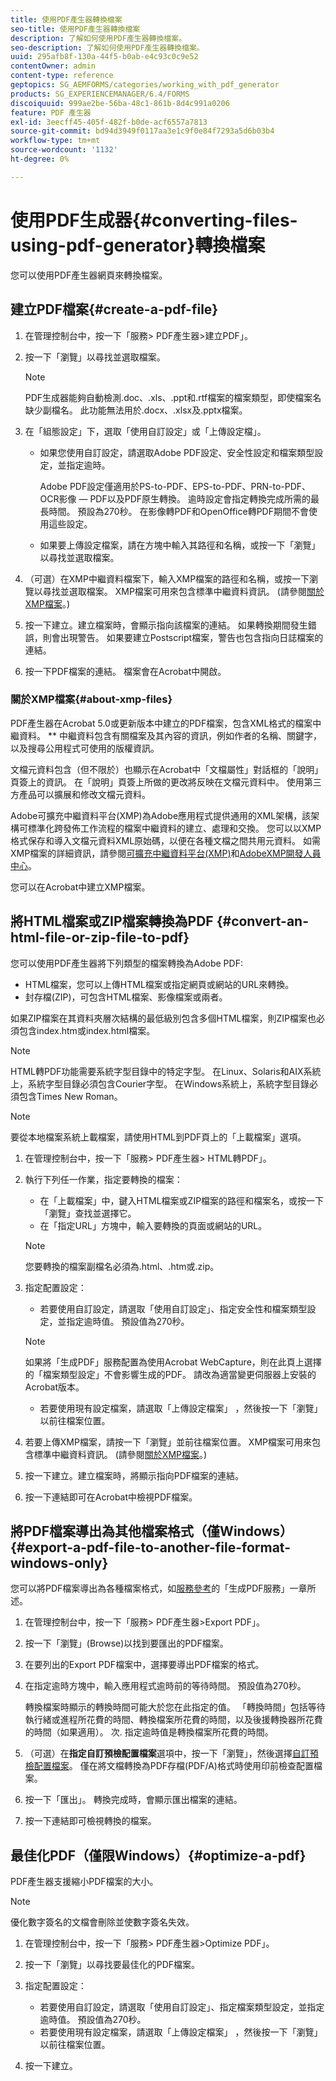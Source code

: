 ```yaml
---
title: 使用PDF產生器轉換檔案
seo-title: 使用PDF產生器轉換檔案
description: 了解如何使用PDF產生器轉換檔案。
seo-description: 了解如何使用PDF產生器轉換檔案。
uuid: 295afb8f-130a-44f5-b0ab-e4c93c0c9e52
contentOwner: admin
content-type: reference
geptopics: SG_AEMFORMS/categories/working_with_pdf_generator
products: SG_EXPERIENCEMANAGER/6.4/FORMS
discoiquuid: 999ae2be-56ba-48c1-861b-8d4c991a0206
feature: PDF 產生器
exl-id: 3eecff45-405f-482f-b0de-acf6557a7813
source-git-commit: bd94d3949f0117aa3e1c9f0e84f7293a5d6b03b4
workflow-type: tm+mt
source-wordcount: '1132'
ht-degree: 0%

---
```


# 使用PDF生成器{#converting-files-using-pdf-generator}轉換檔案

您可以使用PDF產生器網頁來轉換檔案。

## 建立PDF檔案{#create-a-pdf-file}

1. 在管理控制台中，按一下「服務> PDF產生器>建立PDF」。
1. 按一下「瀏覽」以尋找並選取檔案。

   >[!NOTE]
   >
   >PDF生成器能夠自動檢測.doc、.xls、.ppt和.rtf檔案的檔案類型，即使檔案名缺少副檔名。 此功能無法用於.docx、.xlsx及.pptx檔案。

1. 在「組態設定」下，選取「使用自訂設定」或「上傳設定檔」。

   * 如果您使用自訂設定，請選取Adobe PDF設定、安全性設定和檔案類型設定，並指定逾時。

      Adobe PDF設定僅適用於PS-to-PDF、EPS-to-PDF、PRN-to-PDF、OCR影像 — PDF以及PDF原生轉換。 逾時設定會指定轉換完成所需的最長時間。 預設為270秒。 在影像轉PDF和OpenOffice轉PDF期間不會使用這些設定。

   * 如果要上傳設定檔案，請在方塊中輸入其路徑和名稱，或按一下「瀏覽」以尋找並選取檔案。

1. （可選）在XMP中繼資料檔案下，輸入XMP檔案的路徑和名稱，或按一下瀏覽以尋找並選取檔案。 XMP檔案可用來包含標準中繼資料資訊。 (請參閱[關於XMP檔案](converting-files-using-pdf-generator.md#about-xmp-files)。)
1. 按一下建立。建立檔案時，會顯示指向該檔案的連結。 如果轉換期間發生錯誤，則會出現警告。 如果要建立Postscript檔案，警告也包含指向日誌檔案的連結。
1. 按一下PDF檔案的連結。 檔案會在Acrobat中開啟。

### 關於XMP檔案{#about-xmp-files}

PDF產生器在Acrobat 5.0或更新版本中建立的PDF檔案，包含XML格式的檔案中繼資料。 ** 中繼資料包含有關檔案及其內容的資訊，例如作者的名稱、關鍵字，以及搜尋公用程式可使用的版權資訊。

文檔元資料包含（但不限於）也顯示在Acrobat中「文檔屬性」對話框的「說明」頁簽上的資訊。 在「說明」頁簽上所做的更改將反映在文檔元資料中。 使用第三方產品可以擴展和修改文檔元資料。

Adobe可擴充中繼資料平台(XMP)為Adobe應用程式提供通用的XML架構，該架構可標準化跨發佈工作流程的檔案中繼資料的建立、處理和交換。 您可以以XMP格式保存和導入文檔元資料XML原始碼，以便在各種文檔之間共用元資料。 如需XMP檔案的詳細資訊，請參閱[可擴充中繼資料平台(XMP)](https://www.adobe.com/products/xmp/)和[AdobeXMP開發人員中心](https://www.adobe.com/devnet/xmp.html)。

您可以在Acrobat中建立XMP檔案。

## 將HTML檔案或ZIP檔案轉換為PDF {#convert-an-html-file-or-zip-file-to-pdf}

您可以使用PDF產生器將下列類型的檔案轉換為Adobe PDF:

* HTML檔案，您可以上傳HTML檔案或指定網頁或網站的URL來轉換。
* 封存檔(ZIP)，可包含HTML檔案、影像檔案或兩者。

如果ZIP檔案在其資料夾層次結構的最低級別包含多個HTML檔案，則ZIP檔案也必須包含index.htm或index.html檔案。

>[!NOTE]
>
>HTML轉PDF功能需要系統字型目錄中的特定字型。 在Linux、Solaris和AIX系統上，系統字型目錄必須包含Courier字型。 在Windows系統上，系統字型目錄必須包含Times New Roman。

>[!NOTE]
>
>要從本地檔案系統上載檔案，請使用HTML到PDF頁上的「上載檔案」選項。

1. 在管理控制台中，按一下「服務> PDF產生器> HTML轉PDF」。
1. 執行下列任一作業，指定要轉換的檔案：

   * 在「上載檔案」中，鍵入HTML檔案或ZIP檔案的路徑和檔案名，或按一下「瀏覽」查找並選擇它。
   * 在「指定URL」方塊中，輸入要轉換的頁面或網站的URL。

   >[!NOTE]
   >
   >您要轉換的檔案副檔名必須為.html、.htm或.zip。

1. 指定配置設定：

   * 若要使用自訂設定，請選取「使用自訂設定」、指定安全性和檔案類型設定，並指定逾時值。 預設值為270秒。
   >[!NOTE]
   >
   >如果將「生成PDF」服務配置為使用Acrobat WebCapture，則在此頁上選擇的「檔案類型設定」不會影響生成的PDF。 請改為適當變更伺服器上安裝的Acrobat版本。

   * 若要使用現有設定檔案，請選取「上傳設定檔案」 ，然後按一下「瀏覽」以前往檔案位置。


1. 若要上傳XMP檔案，請按一下「瀏覽」並前往檔案位置。 XMP檔案可用來包含標準中繼資料資訊。 (請參閱[關於XMP檔案](converting-files-using-pdf-generator.md#about-xmp-files)。)
1. 按一下建立。建立檔案時，將顯示指向PDF檔案的連結。
1. 按一下連結即可在Acrobat中檢視PDF檔案。

## 將PDF檔案導出為其他檔案格式（僅Windows）{#export-a-pdf-file-to-another-file-format-windows-only}

您可以將PDF檔案導出為各種檔案格式，如[服務參考](https://www.adobe.com/go/learn_aemforms_services_63)的「生成PDF服務」一章所述。

1. 在管理控制台中，按一下「服務> PDF產生器>Export PDF」。
1. 按一下「瀏覽」(Browse)以找到要匯出的PDF檔案。
1. 在要列出的Export PDF檔案中，選擇要導出PDF檔案的格式。
1. 在指定逾時方塊中，輸入應用程式逾時前的等待時間。 預設值為270秒。

   轉換檔案時顯示的轉換時間可能大於您在此指定的值。 「轉換時間」包括等待執行緒或進程所花費的時間、轉換檔案所花費的時間，以及後援轉換器所花費的時間（如果適用）。 次. 指定逾時值是轉換檔案所花費的時間。

1. （可選）在&#x200B;**指定自訂預檢配置檔案**&#x200B;選項中，按一下「瀏覽」，然後選擇[自訂預檢配置檔案](https://helpx.adobe.com/acrobat/using/preflight-profiles-acrobat-pro.html)。 僅在將文檔轉換為PDF存檔(PDF/A)格式時使用印前檢查配置檔案。
1. 按一下「匯出」。 轉換完成時，會顯示匯出檔案的連結。
1. 按一下連結即可檢視轉換的檔案。

## 最佳化PDF（僅限Windows）{#optimize-a-pdf}

PDF產生器支援縮小PDF檔案的大小。

>[!NOTE]
>
>優化數字簽名的文檔會刪除並使數字簽名失效。

1. 在管理控制台中，按一下「服務> PDF產生器>Optimize PDF」。
1. 按一下「瀏覽」以尋找要最佳化的PDF檔案。
1. 指定配置設定：

   * 若要使用自訂設定，請選取「使用自訂設定」、指定檔案類型設定，並指定逾時值。 預設值為270秒。
   * 若要使用現有設定檔案，請選取「上傳設定檔案」 ，然後按一下「瀏覽」以前往檔案位置。

1. 按一下建立。
